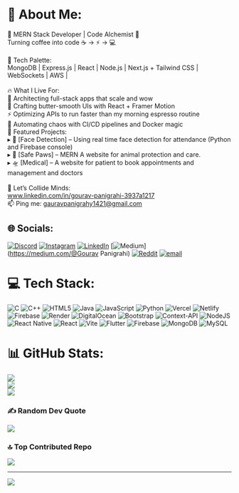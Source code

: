# 💫 About Me:
 🚀 MERN Stack Developer | Code Alchemist 🔮<br>Turning coffee into code ☕ → ⚡ → 💻<br><br>🌈 Tech Palette:<br>MongoDB | Express.js | React | Node.js | Next.js + Tailwind CSS | WebSockets | AWS | <br><br>🔥 What I Live For:<br>🧩 Architecting full-stack apps that scale and wow<br>🎯 Crafting butter-smooth UIs with React + Framer Motion<br>⚡ Optimizing APIs to run faster than my morning espresso routine<br>🤖 Automating chaos with CI/CD pipelines and Docker magic<br>🌟 Featured Projects:<br>▸ 🚨 [Face Detection] – Using real time face detection for attendance (Python and Firebase console)<br>▸ 🌈 [Safe Paws] – MERN A website for animal protection and care.<br>▸ 🛸 [Medical] – A website for patient to book appointments and management and doctors<br><br>💬 Let’s Collide Minds:<br>www.linkedin.com/in/gourav-panigrahi-3937a1217<br>📫 Ping me: gauravpanigrahy1421@gmail.com


## 🌐 Socials:
[![Discord](https://img.shields.io/badge/Discord-%237289DA.svg?logo=discord&logoColor=white)](https://discord.gg/https://discord.gg/MkGaZjkR) [![Instagram](https://img.shields.io/badge/Instagram-%23E4405F.svg?logo=Instagram&logoColor=white)](https://instagram.com/gauravpanigrahy) [![LinkedIn](https://img.shields.io/badge/LinkedIn-%230077B5.svg?logo=linkedin&logoColor=white)](https://linkedin.com/in/www.linkedin.com/in/gourav-panigrahi-3937a1217) [![Medium](https://img.shields.io/badge/Medium-12100E?logo=medium&logoColor=white)](https://medium.com/@Gourav Panigrahi) [![Reddit](https://img.shields.io/badge/Reddit-%23FF4500.svg?logo=Reddit&logoColor=white)](https://reddit.com/user/u/Glittering_Dig8181) [![email](https://img.shields.io/badge/Email-D14836?logo=gmail&logoColor=white)](mailto:gauravpanigrahy1421@gmail.com) 

# 💻 Tech Stack:
![C](https://img.shields.io/badge/c-%2300599C.svg?style=for-the-badge&logo=c&logoColor=white) ![C++](https://img.shields.io/badge/c++-%2300599C.svg?style=for-the-badge&logo=c%2B%2B&logoColor=white) ![HTML5](https://img.shields.io/badge/html5-%23E34F26.svg?style=for-the-badge&logo=html5&logoColor=white) ![Java](https://img.shields.io/badge/java-%23ED8B00.svg?style=for-the-badge&logo=openjdk&logoColor=white) ![JavaScript](https://img.shields.io/badge/javascript-%23323330.svg?style=for-the-badge&logo=javascript&logoColor=%23F7DF1E) ![Python](https://img.shields.io/badge/python-3670A0?style=for-the-badge&logo=python&logoColor=ffdd54) ![Vercel](https://img.shields.io/badge/vercel-%23000000.svg?style=for-the-badge&logo=vercel&logoColor=white) ![Netlify](https://img.shields.io/badge/netlify-%23000000.svg?style=for-the-badge&logo=netlify&logoColor=#00C7B7) ![Firebase](https://img.shields.io/badge/firebase-%23039BE5.svg?style=for-the-badge&logo=firebase) ![Render](https://img.shields.io/badge/Render-%46E3B7.svg?style=for-the-badge&logo=render&logoColor=white) ![DigitalOcean](https://img.shields.io/badge/DigitalOcean-%230167ff.svg?style=for-the-badge&logo=digitalOcean&logoColor=white) ![Bootstrap](https://img.shields.io/badge/bootstrap-%238511FA.svg?style=for-the-badge&logo=bootstrap&logoColor=white) ![Context-API](https://img.shields.io/badge/Context--Api-000000?style=for-the-badge&logo=react) ![NodeJS](https://img.shields.io/badge/node.js-6DA55F?style=for-the-badge&logo=node.js&logoColor=white) ![React Native](https://img.shields.io/badge/react_native-%2320232a.svg?style=for-the-badge&logo=react&logoColor=%2361DAFB) ![React](https://img.shields.io/badge/react-%2320232a.svg?style=for-the-badge&logo=react&logoColor=%2361DAFB) ![Vite](https://img.shields.io/badge/vite-%23646CFF.svg?style=for-the-badge&logo=vite&logoColor=white) ![Flutter](https://img.shields.io/badge/Flutter-%2302569B.svg?style=for-the-badge&logo=Flutter&logoColor=white) ![Firebase](https://img.shields.io/badge/firebase-a08021?style=for-the-badge&logo=firebase&logoColor=ffcd34) ![MongoDB](https://img.shields.io/badge/MongoDB-%234ea94b.svg?style=for-the-badge&logo=mongodb&logoColor=white) ![MySQL](https://img.shields.io/badge/mysql-4479A1.svg?style=for-the-badge&logo=mysql&logoColor=white)
# 📊 GitHub Stats:
![](https://github-readme-stats.vercel.app/api?username=Hudson-bot&theme=dark&hide_border=false&include_all_commits=true&count_private=true)<br/>
![](https://github-readme-streak-stats.herokuapp.com/?user=Hudson-bot&theme=dark&hide_border=false)<br/>
![](https://github-readme-stats.vercel.app/api/top-langs/?username=Hudson-bot&theme=dark&hide_border=false&include_all_commits=true&count_private=true&layout=compact)

### ✍️ Random Dev Quote
![](https://quotes-github-readme.vercel.app/api?type=horizontal&theme=radical)

### 🔝 Top Contributed Repo
![](https://github-contributor-stats.vercel.app/api?username=Hudson-bot&limit=5&theme=dark&combine_all_yearly_contributions=true)

---
[![](https://visitcount.itsvg.in/api?id=Hudson-bot&icon=0&color=0)](https://visitcount.itsvg.in)

<!-- Proudly created with GPRM ( https://gprm.itsvg.in ) -->
